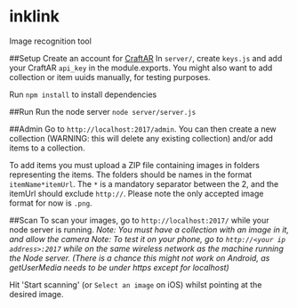 # inklink
Image recognition tool

##Setup
Create an account for [CraftAR](https://my.craftar.net/)
In `server/`, create `keys.js` and add your CraftAR `api_key` in the module.exports.
You might also want to add collection or item uuids manually, for testing purposes.

Run `npm install` to install dependencies

##Run
Run the node server `node server/server.js`

##Admin
Go to `http://localhost:2017/admin`.
You can then create a new collection (WARNING: this will delete any existing collection)
and/or add items to a collection.

To add items you must upload a ZIP file containing images in folders representing the items.
The folders should be names in the format `itemName*itemUrl`. The `*` is a mandatory separator between the 2, and the itemUrl should exclude `http://`.
Please note the only accepted image format for now is `.png`.

##Scan
To scan your images, go to `http://localhost:2017/` while your node server is running.
*Note: You must have a collection with an image in it, and allow the camera*
*Note: To test it on your phone, go to `http://<your ip address>:2017` while on the same wireless network as the machine running the Node server. (There is a chance this might not work on Android, as getUserMedia needs to be under https except for localhost)*

Hit 'Start scanning' (or `Select an image` on iOS) whilst pointing at the desired image.